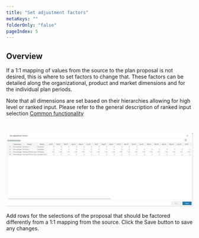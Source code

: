 ```yaml
---
title: "Set adjustment factors"
metaKeys: ""
folderOnly: "false"
pageIndex: 5
---
```



## Overview

If a 1:1 mapping of values from the source to the plan proposal is not desired, this is where to set factors to change that. These factors can be detailed along the organizational, product and market dimensions and for the individual plan periods.

Note that all dimensions are set based on their hierarchies allowing for high level or ranked input. Please refer to the general description of ranked input selection [Common functionality](/planner/getting-started/common-functionality)  

<br/>

![](img/driver-based-proposal-set-adjustment-factors.JPG)

Add rows for the selections of the proposal that should be factored differently from a 1:1 mapping from the source. Click the Save button to save any changes.